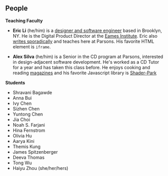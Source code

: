 ## People

**Teaching Faculty**

- **Eric Li** (he/him) is a [designer and software engineer](https://eric.young.li/) based in Brooklyn, NY. He is the Digital Product Director at the [Eames Institute](https://eamesinstitute.org/). Eric also [writes sporadically](https://www.moma.org/magazine/articles/677) and teaches here at Parsons. His favorite HTML element is `iframe`.

- **Alex Silva** (he/him) is a Senior in the CD program at Parsons, interested in design-adjacent software development. He's worked as a CD Tutor for a year and has taken this class before. He enjoys cooking and reading [magazines](https://real-review.org/home) and his favorite Javascript library is [Shader-Park](https://shaderpark.netlify.app/user/alexv-silva)
  
**Students**

- Shravani Bagawde
- Anna Bui
- Ivy Chen
- Sizhen Chen
- Yuntong Chen
- Jia Choi
- Noah S. Farjani
- Hina Fernstrom
- Olivia Hu
- Aarya Kini
- Themis Kung
- James Spitzenberger
- Deeva Thomas
- Tong Wu
- Haiyu Zhou (she/her/hers)
